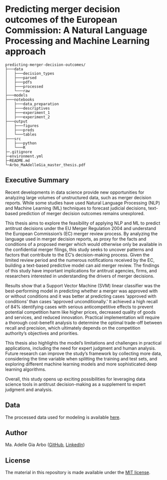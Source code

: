# Predicting merger decision outcomes of the European Commission: A Natural Language Processing and Machine Learning approach

```
predicting-merger-decision-outcomes/
├───data
│   ├───decision_types
│   ├───parsed
│   ├───pdfs
│   ├───processed
│   └───raw
├───models
├───notebooks
│   ├───data_preparation
│   ├───descriptives
│   ├───experiment_1
│   ├───experiment_2
├───output
│   ├───figures
│   ├───preds
│   └───tables
├───src
│   ├───python
│   └───R
├─.gitignore                          
├─environment.yml                     
├─README.md
└─Arbo_MaAdelleGia_master_thesis.pdf
```

## Executive Summary
Recent developments in data science provide new opportunities for analyzing large volumes of unstructured data, such as merger decision reports. While some studies have used Natural Language Processing (NLP) and Machine Learning (ML) techniques to forecast judicial decisions, text-based prediction of merger decision outcomes remains unexplored.

This thesis aims to explore the feasibility of applying NLP and ML to predict antitrust decisions under the EU Merger Regulation 2004 and understand the European Commission’s (EC) merger review process. By analyzing the language used in merger decision reports, as proxy for the facts and conditions of a proposed merger which would otherwise only be available in the confidential merger filings, this study seeks to uncover patterns and factors that contribute to the EC’s decision-making process. Given the limited review period and the numerous notifications received by the EC, building a text-based predictive model can aid merger review. The findings of this study have important implications for antitrust agencies, firms, and researchers interested in understanding the drivers of merger decisions.

Results show that a Support Vector Machine (SVM) linear classifier was the best-performing model in predicting whether a merger was approved with or without conditions and it was better at predicting cases ‘approved with conditions’ than cases ‘approved unconditionally.’ It achieved a high recall of 84% identifying cases with serious anticompetitive effects to prevent potential competition harm like higher prices, decreased quality of goods and services, and reduced innovation. Practical implementation will require a thorough cost-benefit analysis to determine the optimal trade-off between recall and precision, which ultimately depends on the competition authority’s objectives and priorities.

This thesis also highlights the model’s limitations and challenges in practical applications, including the need for expert judgment and human analysis. Future research can improve the study’s framework by collecting more data, considering the time variable when splitting the training and test sets, and exploring different machine learning models and more sophisticated deep learning algorithms.

Overall, this study opens up exciting possibilities for leveraging data science tools in antitrust decision-making as a supplement to expert judgment and analysis.

## Data
The processed data used for modeling is available [here](https://www.dropbox.com/scl/fo/szosfc6m6w41n4bp19z7s/h?dl=0&rlkey=oit0pvre3o2j3qatyq709jhh0).

## Author

Ma. Adelle Gia Arbo ([GitHub](https://github.com/adellegia), [LinkedIn](https://www.linkedin.com/in/ma-adelle-gia-arbo/))

## License

The material in this repository is made available under the [MIT license](http://opensource.org/licenses/mit-license.php). 
